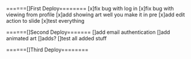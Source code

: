 ======[]First Deploy========
[x]fix bug with log in
[x]fix bug with viewing from profile
[x]add showing art well you make it in pre
[x]add edit action to slide
[x]test everything

======[]Second Deploy=======
[]add email authentication
[]add animated art
[]adds?
[]test all added stuff

======[]Third Deploy========